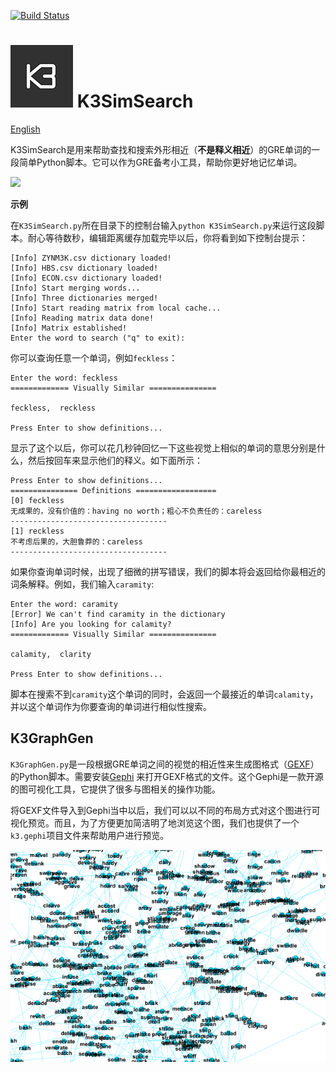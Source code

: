 [![Build Status](https://travis-ci.org/BichengLUO/K3SimSearch.svg?branch=master)](https://travis-ci.org/BichengLUO/K3SimSearch)
# ![K3SimSearch](./k3simsearch.png) K3SimSearch

[English](./README.md)

K3SimSearch是用来帮助查找和搜索外形相近（**不是释义相近**）的GRE单词的一段简单Python脚本。它可以作为GRE备考小工具，帮助你更好地记忆单词。

<a href="https://asciinema.org/a/41577" target="_blank"><img src="https://asciinema.org/a/41577.png" width="589" /></a>

**示例**

在`K3SimSearch.py`所在目录下的控制台输入`python K3SimSearch.py`来运行这段脚本。耐心等待数秒，编辑距离缓存加载完毕以后，你将看到如下控制台提示：

```
[Info] ZYNM3K.csv dictionary loaded!
[Info] HBS.csv dictionary loaded!
[Info] ECON.csv dictionary loaded!
[Info] Start merging words...
[Info] Three dictionaries merged!
[Info] Start reading matrix from local cache...
[Info] Reading matrix data done!
[Info] Matrix established!
Enter the word to search ("q" to exit):
```

你可以查询任意一个单词，例如`feckless`：

```
Enter the word: feckless
============= Visually Similar ===============

feckless,  reckless

Press Enter to show definitions...
```
显示了这个以后，你可以花几秒钟回忆一下这些视觉上相似的单词的意思分别是什么，然后按回车来显示他们的释义。如下面所示：
```
Press Enter to show definitions...
=============== Definitions ==================
[0] feckless
无成果的，没有价值的：having no worth；粗心不负责任的：careless
-----------------------------------
[1] reckless
不考虑后果的，大胆鲁莽的：careless
-----------------------------------
```
如果你查询单词时候，出现了细微的拼写错误，我们的脚本将会返回给你最相近的词条解释。例如，我们输入`caramity`:

```
Enter the word: caramity
[Error] We can't find caramity in the dictionary
[Info] Are you looking for calamity?
============= Visually Similar ===============

calamity,  clarity

Press Enter to show definitions...
```
脚本在搜索不到`caramity`这个单词的同时，会返回一个最接近的单词`calamity`，并以这个单词作为你要查询的单词进行相似性搜索。

K3GraphGen
------------
`K3GraphGen.py`是一段根据GRE单词之间的视觉的相近性来生成图格式（[GEXF](https://gephi.org/gexf/format/)）的Python脚本。需要安装[Gephi](https://gephi.org/) 来打开GEXF格式的文件。这个Gephi是一款开源的图可视化工具，它提供了很多与图相关的操作功能。

将GEXF文件导入到Gephi当中以后，我们可以以不同的布局方式对这个图进行可视化预览。而且，为了方便更加简洁明了地浏览这个图，我们也提供了一个`k3.gephi`项目文件来帮助用户进行预览。

![k3.gephi](./k3.gif)
